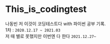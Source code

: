 # This_is_codingtest
나동빈 저 이것이 코딩테스트다 with 파이썬 공부 기록.
</br>
1차 : `2020.12.17 ~ 2021.03`
</br>
저 때 별로 못했지만 이번엔 다 한다
`2021.12.27~`
